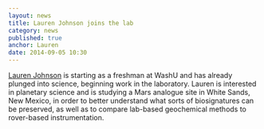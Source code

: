 ```yaml
---
layout: news
title: Lauren Johnson joins the lab
category: news 
published: true 
anchor: Lauren
date: 2014-09-05 10:30
---
```


[Lauren Johnson](http://bradleylab.wustl.edu/team/lauren/) is starting as a freshman at WashU and has already plunged into science, beginning work in the laboratory. Lauren is interested in planetary science and is studying a Mars analogue site in White Sands, New Mexico, in order to better understand what sorts of biosignatures can be preserved, as well as to compare lab-based geochemical methods to rover-based instrumentation.